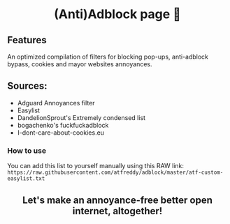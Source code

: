 <h1 align="center">(Anti)Adblock page 📣</h1> 

## Features
An optimized compilation of filters for blocking pop-ups, anti-adblock bypass, cookies and mayor websites annoyances.<br>
## Sources:<br>
- Adguard Annoyances filter
- Easylist<br>
- DandelionSprout's Extremely condensed list<br>
- bogachenko's fuckfuckadblock<br>
- I-dont-care-about-cookies.eu<br>

### How to use
You can add this list to yourself manually using this RAW link:<br>
`https://raw.githubusercontent.com/atfreddy/adblock/master/atf-custom-easylist.txt`

<div align="center">
  <h2>Let's make an annoyance-free better open internet, altogether!</h2>
</div>
